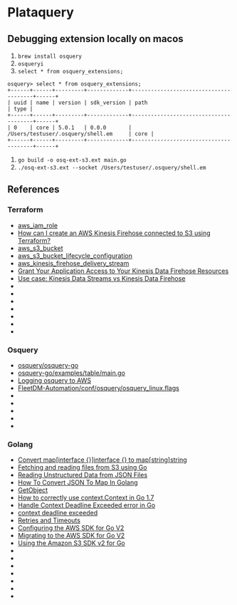 # Plataquery

## Debugging extension locally on macos
1. `brew install osquery`
1. `osqueryi`
1. `select * from osquery_extensions;`
```
osquery> select * from osquery_extensions;
+------+------+---------+-------------+---------------------------------------+------+
| uuid | name | version | sdk_version | path                                  | type |
+------+------+---------+-------------+---------------------------------------+------+
| 0    | core | 5.0.1   | 0.0.0       | /Users/testuser/.osquery/shell.em     | core |
+------+------+---------+-------------+---------------------------------------+------+
```
1. `go build -o osq-ext-s3.ext main.go`
1. `./osq-ext-s3.ext --socket /Users/testuser/.osquery/shell.em`

## References
### Terraform
* [aws_iam_role](https://registry.terraform.io/providers/hashicorp/aws/latest/docs/resources/iam_role)
* [How can I create an AWS Kinesis Firehose connected to S3 using Terraform?](https://stackoverflow.com/questions/67574884/how-can-i-create-an-aws-kinesis-firehose-connected-to-s3-using-terraform)
* [aws_s3_bucket](https://registry.terraform.io/providers/hashicorp/aws/latest/docs/resources/s3_bucket)
* [aws_s3_bucket_lifecycle_configuration](https://registry.terraform.io/providers/hashicorp/aws/latest/docs/resources/s3_bucket_lifecycle_configuration)
* [aws_kinesis_firehose_delivery_stream](https://registry.terraform.io/providers/hashicorp/aws/latest/docs/resources/kinesis_firehose_delivery_stream)
* [Grant Your Application Access to Your Kinesis Data Firehose Resources](https://docs.aws.amazon.com/firehose/latest/dev/controlling-access.html#using-iam-s3)
* [Use case: Kinesis Data Streams vs Kinesis Data Firehose](https://medium.com/aws-architech/use-case-kinesis-data-streams-vs-kinesis-data-firehose-74d639214e89)
* []()
* []()
* []()
* []()
* []()
* []()
* []()

### Osquery
* [osquery/osquery-go](https://github.com/osquery/osquery-go)
* [osquery-go/examples/table/main.go](https://github.com/osquery/osquery-go/blob/master/examples/table/main.go)
* [Logging osquery to AWS](https://osquery.readthedocs.io/en/stable/deployment/aws-logging/)
* [FleetDM-Automation/conf/osquery/osquery_linux.flags](https://github.com/CptOfEvilMinions/FleetDM-Automation/blob/main/conf/osquery/osquery_linux.flags)
* []()
* []()
* []()
* []()
* []()

### Golang
* [Convert map[interface {}]interface {} to map[string]string](https://stackoverflow.com/questions/26975880/convert-mapinterface-interface-to-mapstringstring)
* [Fetching and reading files from S3 using Go](https://dev.to/seanyboi/fetching-and-reading-files-from-s3-using-go-4180)
* [Reading Unstructured Data from JSON Files](https://golangdocs.com/golang-read-json-file)
* [How To Convert JSON To Map In Golang](https://appdividend.com/2022/03/15/how-to-convert-json-to-map-in-golang/)
* [GetObject](https://www.alibabacloud.com/help/en/object-storage-service/latest/getobject)
* [How to correctly use context.Context in Go 1.7](https://medium.com/@cep21/how-to-correctly-use-context-context-in-go-1-7-8f2c0fafdf39)
* [Handle Context Deadline Exceeded error in Go](https://gosamples.dev/context-deadline-exceeded/)
* [context deadline exceeded](https://errorsingo.com/context-context-deadline-exceeded/)
* [Retries and Timeouts](https://aws.github.io/aws-sdk-go-v2/docs/configuring-sdk/retries-timeouts/)
* [Configuring the AWS SDK for Go V2](https://aws.github.io/aws-sdk-go-v2/docs/configuring-sdk/)
* [Migrating to the AWS SDK for Go V2](https://aws.github.io/aws-sdk-go-v2/docs/migrating/)
* [Using the Amazon S3 SDK v2 for Go](https://asanchez.dev/blog/amazon-s3-v2-golang/)
* []()
* []()
* []()
* []()
* []()
* []()
* []()
